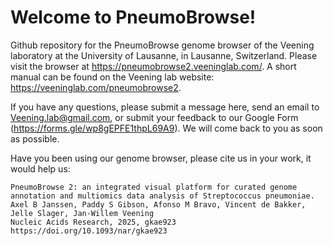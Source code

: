 # Welcome to PneumoBrowse!

Github repository for the PneumoBrowse genome browser of the Veening laboratory at the University of Lausanne, in Lausanne, Switzerland.
Please visit the browser at https://pneumobrowse2.veeninglab.com/.
A short manual can be found on the Veening lab website: https://veeninglab.com/pneumobrowse2.

If you have any questions, please submit a message here, send an email to Veening.lab@gmail.com, or submit your feedback to our Google Form (https://forms.gle/wp8gEPFE1thpL69A9).
We will come back to you as soon as possible.

Have you been using our genome browser, please cite us in your work, it would help us:
```
PneumoBrowse 2: an integrated visual platform for curated genome annotation and multiomics data analysis of Streptococcus pneumoniae.
Axel B Janssen, Paddy S Gibson, Afonso M Bravo, Vincent de Bakker, Jelle Slager, Jan-Willem Veening
Nucleic Acids Research, 2025, gkae923
https://doi.org/10.1093/nar/gkae923
```
